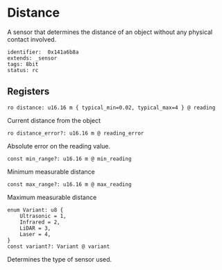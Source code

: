 # Distance

A sensor that determines the distance of an object without any physical contact involved.

    identifier:  0x141a6b8a
    extends: _sensor
    tags: 8bit
    status: rc

## Registers

    ro distance: u16.16 m { typical_min=0.02, typical_max=4 } @ reading

Current distance from the object

    ro distance_error?: u16.16 m @ reading_error

Absolute error on the reading value.

    const min_range?: u16.16 m @ min_reading

Minimum measurable distance

    const max_range?: u16.16 m @ max_reading

Maximum measurable distance

    enum Variant: u8 {
        Ultrasonic = 1,
        Infrared = 2,
        LiDAR = 3,
        Laser = 4,
    }
    const variant?: Variant @ variant

Determines the type of sensor used.
